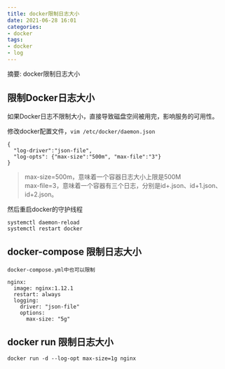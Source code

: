 ```yaml
---
title: docker限制日志大小
date: 2021-06-28 16:01
categories:
- docker
tags:
- docker
- log
---
```

	
	
摘要: docker限制日志大小
<!-- more -->


## 限制Docker日志大小
如果Docker日志不限制大小，直接导致磁盘空间被用完，影响服务的可用性。

修改docker配置文件，`vim /etc/docker/daemon.json`

```
{
  "log-driver":"json-file",
  "log-opts": {"max-size":"500m", "max-file":"3"}
}
```

>max-size=500m，意味着一个容器日志大小上限是500M <br>
max-file=3，意味着一个容器有三个日志，分别是id+.json、id+1.json、id+2.json。

然后重启docker的守护线程
```
systemctl daemon-reload
systemctl restart docker
```

## docker-compose 限制日志大小

```
docker-compose.yml中也可以限制 

nginx:
  image: nginx:1.12.1
  restart: always
  logging:
    driver: "json-file"
    options:
      max-size: "5g"
```

## docker run 限制日志大小
```
docker run -d --log-opt max-size=1g nginx
```

